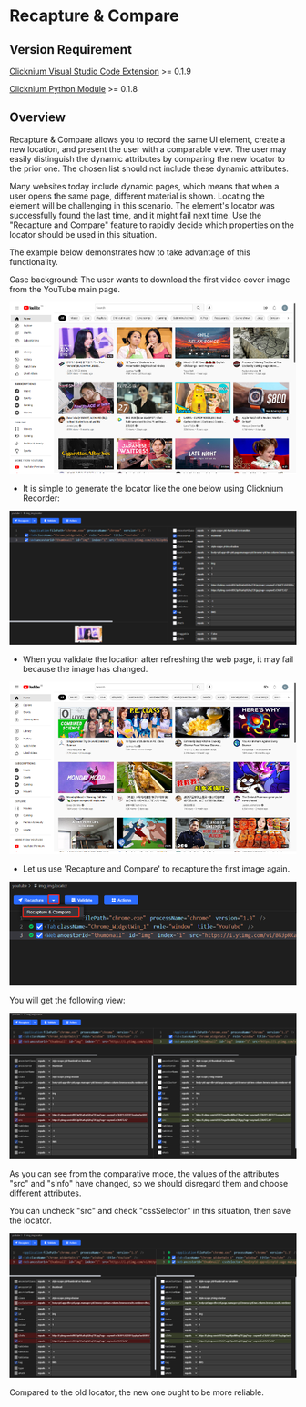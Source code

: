 
# Recapture & Compare

## Version Requirement
[Clicknium Visual Studio Code Extension](https://marketplace.visualstudio.com/items?itemName=ClickCorp.clicknium) >= 0.1.9

[Clicknium Python Module](https://pypi.org/project/clicknium/) >= 0.1.8

## Overview

Recapture & Compare allows you to record the same UI element, create a new location, and present the user with a comparable view.
The user may easily distinguish the dynamic attributes by comparing the new locator to the prior one. The chosen list should not include these dynamic attributes.

Many websites today include dynamic pages, which means that when a user opens the same page, different material is shown. Locating the element will be challenging in this scenario. The element's locator was successfully found the last time, and it might fail next time. Use the "Recapture and Compare" feature to rapidly decide which properties on the locator should be used in this situation.

The example below demonstrates how to take advantage of this functionality.

Case background: The user wants to download the first video cover image from the YouTube main page.

![youtube home page](../../img/rc_sample_youtube.png)

- It is simple to generate the locator like the one below using Clicknium Recorder:

![youtube first locator](../../img/rc_locator1.png)

- When you validate the location after refreshing the web page, it may fail because the image has changed.

![youtube home page](../../img/rc_sample_youtube2.png)

- Let us use 'Recapture and Compare' to recapture the first image again.

![recapture and compare](../../img/rc_button.png)

You will get the following view:

![recapture and compare](../../img/rc_locator2.png)

As you can see from the comparative mode, the values of the attributes "src" and "sInfo" have changed, so we should disregard them and choose different attributes.

You can uncheck "src" and check "cssSelector" in this situation, then save the locator.

![recapture and compare](../../img/rc_locator3.png)

Compared to the old locator, the new one ought to be more reliable.
